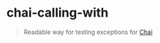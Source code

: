 chai-calling-with
=================

> Readable way for testing exceptions for [Chai](http://chaijs.com)

